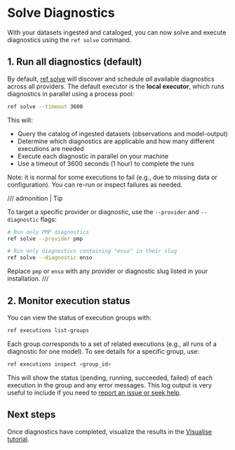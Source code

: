 # Solve Diagnostics

With your datasets ingested and cataloged, you can now solve and execute diagnostics using the `ref solve` command.

## 1. Run all diagnostics (default)

By default, [ref solve](../cli.md#solve) will discover and schedule _all_ available diagnostics across all providers. The default executor is the **local executor**, which runs diagnostics in parallel using a process pool:

```bash
ref solve --timeout 3600
```

This will:

- Query the catalog of ingested datasets (observations and model-output)
- Determine which diagnostics are applicable and how many different executions are needed
- Execute each diagnostic in parallel on your machine
- Use a timeout of 3600 seconds (1 hour) to complete the runs

Note: it is normal for some executions to fail (e.g., due to missing data or configuration).
You can re-run or inspect failures as needed.

/// admonition | Tip

To target a specific provider or diagnostic, use the `--provider` and `--diagnostic` flags:

```bash
# Run only PMP diagnostics
ref solve --provider pmp

# Run only diagnostics containing "enso" in their slug
ref solve --diagnostic enso
```

Replace `pmp` or `enso` with any provider or diagnostic slug listed in your installation.
///

## 2. Monitor execution status

You can view the status of execution groups with:

```bash
ref executions list-groups
```

Each group corresponds to a set of related executions (e.g., all runs of a diagnostic for one model).
To see details for a specific group, use:

```bash
ref executions inspect <group_id>
```

This will show the status (pending, running, succeeded, failed) of each execution in the group and any error messages.
This log output is very useful to include if you need to [report an issue or seek help](https://github.com/Climate-REF/climate-ref/issues).

## Next steps

Once diagnostics have completed, visualize the results in the [Visualise tutorial](05-visualise.md).
